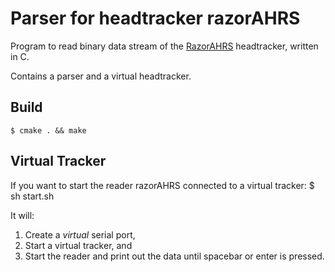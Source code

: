 Parser for headtracker razorAHRS
===

Program to read binary data stream of the [RazorAHRS](https://github.com/ptrbrtz/razor-9dof-ahrs) headtracker, written in C.

Contains a parser and a virtual headtracker.

Build
---

	$ cmake . && make


Virtual Tracker
---

If you want to start the reader razorAHRS connected to a virtual tracker: $ sh start.sh

It will:

1. Create a _virtual_ serial port,
2. Start a virtual tracker, and
3. Start the reader and print out the data until spacebar or enter is pressed.